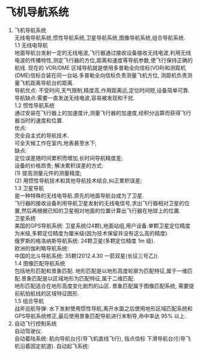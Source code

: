 # 飞机导航系统    

1. 飞机导航系统   
无线电导航系统,惯性导航系统,卫星导航系统,图像导航系统,组合导航系统.   
1.1 无线电导航   
地面导航台发射一定的无线电波,飞行器通过接收设备接收无线电波,利用无线电波的传播特性,测定飞行器的方位,距离和速度等导航参数,使飞行保持正确的航线. 
现在的 VOR/DME 区域导航就是使用多普勒全向信标(VOR)和测距机(DME)信标合装在同一台站.多普勒全向信标负责测量飞机方位, 测距机负责测量飞机距离导航台的距离.   
导航优点: 不受时间,天气限制,精度高,作用距离远,定位时间短,设备简单可靠.   
导航缺点:需要一直发送无线电波,容易被发现和干扰.    
1.2 惯性导航系统    
通过安装在飞行器上的加速度计,测量飞行器的加速度,经积分运算而获得飞行器当时的速度和位置.    
优点:   
完全自主式的导航技术.  
可全天候工作在室内,地表甚至水下;   
缺点:     
定位误差随时间累积而增加,长时间导航精度差;   
设备的价格昂贵;
解决累积误差的方式:   
(1) 提高测量元件的测量精度;   
(2) 用惯性导航技术和其他导航技术结合,纠正累积误差;   
1.3 卫星导航   
是一种特殊的无线电导航.原先的地面导航台成为了卫星.     
飞行器的接收设备利用导航卫星发射的无线电信号,求出飞行器相对卫星的位置,然后再根据已知的卫星相对地面的位置计算出飞行器在地球上的位置.   
卫星系统    
美国的GPS导航系统: 卫星系统(24颗),地面站组,用户设备.单颗卫星定位精度为米级,多颗定位精度为厘米级(因为技术保留并没有这么高的精度).   
俄罗斯的格洛纳斯导航系统: 24颗卫星(多颗定位精度 1m 级).   
欧洲的伽利略导航系统:   
中国的北斗导航系统: 35颗(2012.4.30 一箭双星(长征三号乙)).      
1.4 图像匹配导航系统   
包括地形匹配和景象匹配. 地形匹配是以地形高度轮廓为匹配特征,属于一维匹配.景象匹配是以区域地形为匹配特征,属于二维匹配.   
地形匹配适合在地形高度变化剧烈的山区. 景象匹配属于图像匹配系统, 需要提前航拍航线的区域特征图形.   
1.5 组合导航   
战斧巡航导弹: 水下发射使用惯性导航,离开水面之后使用地形区域匹配系统和GPS导航系统修正,最后使用景象匹配导航进行末制导,命中率达 95% 以上.   
2. 自动飞行控制系统   
自动驾驶仪.     
自动着陆系统: 航向导航台(引导飞机直线飞行), 指点信标 下滑导航台(引导飞机沿着固定航道).
自动起飞系统:   




